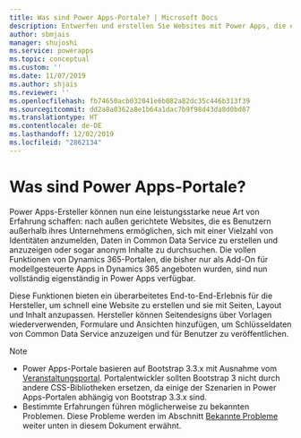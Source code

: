 ```yaml
---
title: Was sind Power Apps-Portale? | Microsoft Docs
description: Entwerfen und erstellen Sie Websites mit Power Apps, die es externen Nutzern ermöglichen, mit den in der Common Data Service gespeicherten Daten zu interagieren.
author: sbmjais
manager: shujoshi
ms.service: powerapps
ms.topic: conceptual
ms.custom: ''
ms.date: 11/07/2019
ms.author: shjais
ms.reviewer: ''
ms.openlocfilehash: fb74650acb032041e6b082a82dc35c446b313f39
ms.sourcegitcommit: dd2a8a0362a8e1b64a1dac7b9f98d43da8d0bd87
ms.translationtype: HT
ms.contentlocale: de-DE
ms.lasthandoff: 12/02/2019
ms.locfileid: "2862134"
---
```

# <a name="what-is-power-apps-portals"></a>Was sind Power Apps-Portale?

Power Apps-Ersteller können nun eine leistungsstarke neue Art von Erfahrung schaffen: nach außen gerichtete Websites, die es Benutzern außerhalb ihres Unternehmens ermöglichen, sich mit einer Vielzahl von Identitäten anzumelden, Daten in Common Data Service zu erstellen und anzuzeigen oder sogar anonym Inhalte zu durchsuchen. Die vollen Funktionen von Dynamics 365-Portalen, die bisher nur als Add-On für modellgesteuerte Apps in Dynamics 365 angeboten wurden, sind nun vollständig eigenständig in Power Apps verfügbar.  

Diese Funktionen bieten ein überarbeitetes End-to-End-Erlebnis für die Hersteller, um schnell eine Website zu erstellen und sie mit Seiten, Layout und Inhalt anzupassen. Hersteller können Seitendesigns über Vorlagen wiederverwenden, Formulare und Ansichten hinzufügen, um Schlüsseldaten von Common Data Service anzuzeigen und für Benutzer zu veröffentlichen.

> [!NOTE]
> - Power Apps-Portale basieren auf Bootstrap 3.3.x mit Ausnahme vom [Veranstaltungsportal](https://docs.microsoft.com/dynamics365/marketing/developer/event-management-web-application). Portalentwickler sollten Bootstrap 3 nicht durch andere CSS-Bibliotheken ersetzen, da einige der Szenarien in Power Apps-Portalen abhängig von Bootstrap 3.3.x sind.
> - Bestimmte Erfahrungen führen möglicherweise zu bekannten Problemen. Diese Probleme werden im Abschnitt [Bekannte Probleme](known-issues.md) weiter unten in diesem Dokument erwähnt.  


 


